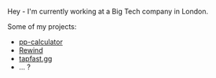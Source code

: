 Hey - I'm currently working at a Big Tech company in London.

Some of my projects:
* [pp-calculator](https://chrome.google.com/webstore/detail/pp-calculator/eoelpnjffjkdmfhfinfbgiejnbgihpdn) 
* [Rewind](https://github.com/abstrakt8/rewind)
* [tapfast.gg](https://tapfast.gg)
* ... ?
